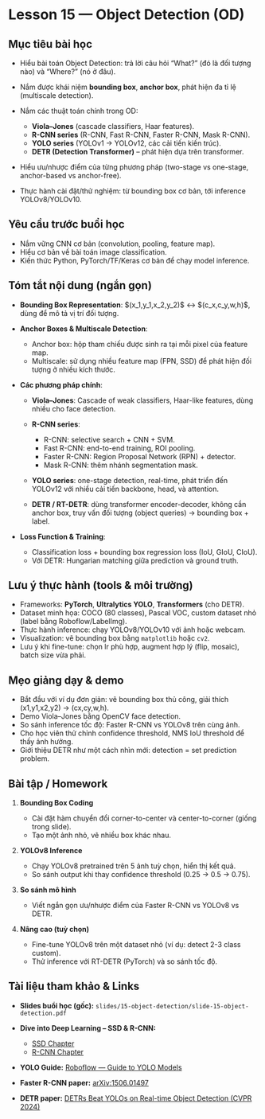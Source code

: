 # Lesson 15 — Object Detection (OD)

## Mục tiêu bài học

* Hiểu bài toán Object Detection: trả lời câu hỏi “What?” (đó là đối tượng nào) và “Where?” (nó ở đâu).
* Nắm được khái niệm **bounding box**, **anchor box**, phát hiện đa tỉ lệ (multiscale detection).
* Nắm các thuật toán chính trong OD:

  * **Viola–Jones** (cascade classifiers, Haar features).
  * **R-CNN series** (R-CNN, Fast R-CNN, Faster R-CNN, Mask R-CNN).
  * **YOLO series** (YOLOv1 → YOLOv12, các cải tiến kiến trúc).
  * **DETR (Detection Transformer)** – phát hiện dựa trên transformer.
* Hiểu ưu/nhược điểm của từng phương pháp (two-stage vs one-stage, anchor-based vs anchor-free).
* Thực hành cài đặt/thử nghiệm: từ bounding box cơ bản, tới inference YOLOv8/YOLOv10.

## Yêu cầu trước buổi học

* Nắm vững CNN cơ bản (convolution, pooling, feature map).
* Hiểu cơ bản về bài toán image classification.
* Kiến thức Python, PyTorch/TF/Keras cơ bản để chạy model inference.

## Tóm tắt nội dung (ngắn gọn)

* **Bounding Box Representation**:
  \$(x\_1,y\_1,x\_2,y\_2)\$ ↔ \$(c\_x,c\_y,w,h)\$, dùng để mô tả vị trí đối tượng.

* **Anchor Boxes & Multiscale Detection**:

  * Anchor box: hộp tham chiếu được sinh ra tại mỗi pixel của feature map.
  * Multiscale: sử dụng nhiều feature map (FPN, SSD) để phát hiện đối tượng ở nhiều kích thước.

* **Các phương pháp chính**:

  * **Viola–Jones**: Cascade of weak classifiers, Haar-like features, dùng nhiều cho face detection.
  * **R-CNN series**:

    * R-CNN: selective search + CNN + SVM.
    * Fast R-CNN: end-to-end training, ROI pooling.
    * Faster R-CNN: Region Proposal Network (RPN) + detector.
    * Mask R-CNN: thêm nhánh segmentation mask.
  * **YOLO series**: one-stage detection, real-time, phát triển đến YOLOv12 với nhiều cải tiến backbone, head, và attention.
  * **DETR / RT-DETR**: dùng transformer encoder-decoder, không cần anchor box, truy vấn đối tượng (object queries) → bounding box + label.

* **Loss Function & Training**:

  * Classification loss + bounding box regression loss (IoU, GIoU, CIoU).
  * Với DETR: Hungarian matching giữa prediction và ground truth.

## Lưu ý thực hành (tools & môi trường)

* Frameworks: **PyTorch**, **Ultralytics YOLO**, **Transformers** (cho DETR).
* Dataset minh họa: COCO (80 classes), Pascal VOC, custom dataset nhỏ (label bằng Roboflow/LabelImg).
* Thực hành inference: chạy YOLOv8/YOLOv10 với ảnh hoặc webcam.
* Visualization: vẽ bounding box bằng `matplotlib` hoặc `cv2`.
* Lưu ý khi fine-tune: chọn lr phù hợp, augment hợp lý (flip, mosaic), batch size vừa phải.

## Mẹo giảng dạy & demo

* Bắt đầu với ví dụ đơn giản: vẽ bounding box thủ công, giải thích (x1,y1,x2,y2) → (cx,cy,w,h).
* Demo Viola–Jones bằng OpenCV face detection.
* So sánh inference tốc độ: Faster R-CNN vs YOLOv8 trên cùng ảnh.
* Cho học viên thử chỉnh confidence threshold, NMS IoU threshold để thấy ảnh hưởng.
* Giới thiệu DETR như một cách nhìn mới: detection = set prediction problem.

## Bài tập / Homework

1. **Bounding Box Coding**

   * Cài đặt hàm chuyển đổi corner-to-center và center-to-corner (giống trong slide).
   * Tạo một ảnh nhỏ, vẽ nhiều box khác nhau.

2. **YOLOv8 Inference**

   * Chạy YOLOv8 pretrained trên 5 ảnh tuỳ chọn, hiển thị kết quả.
   * So sánh output khi thay confidence threshold (0.25 → 0.5 → 0.75).

3. **So sánh mô hình**

   * Viết ngắn gọn ưu/nhược điểm của Faster R-CNN vs YOLOv8 vs DETR.

4. **Nâng cao (tuỳ chọn)**

   * Fine-tune YOLOv8 trên một dataset nhỏ (ví dụ: detect 2-3 class custom).
   * Thử inference với RT-DETR (PyTorch) và so sánh tốc độ.

## Tài liệu tham khảo & Links

* **Slides buổi học (gốc):** `slides/15-object-detection/slide-15-object-detection.pdf`
* **Dive into Deep Learning – SSD & R-CNN:**

  * [SSD Chapter](https://d2l.ai/chapter_computer-vision/ssd.html)
  * [R-CNN Chapter](https://d2l.ai/chapter_computer-vision/rcnn.html)
* **YOLO Guide:** [Roboflow — Guide to YOLO Models](https://blog.roboflow.com/guide-to-yolo-models/)
* **Faster R-CNN paper:** [arXiv:1506.01497](https://arxiv.org/abs/1506.01497)
* **DETR paper:** [DETRs Beat YOLOs on Real-time Object Detection (CVPR 2024)](https://openaccess.thecvf.com/content/CVPR2024/papers/Zhao_DETRs_Beat_YOLOs_on_Real-time_Object_Detection_CVPR_2024_paper.pdf)
